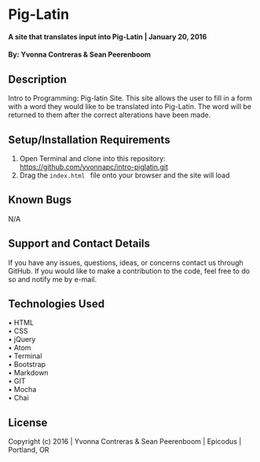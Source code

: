 # Pig-Latin

#### A site that translates input into Pig-Latin   | January 20, 2016
 
#### By: Yvonna Contreras & Sean Peerenboom

## Description

Intro to Programming: Pig-latin Site. This site allows the user to fill in a form with a word they would like to be translated into Pig-Latin. The word will be returned to them after the correct alterations have been made.

## Setup/Installation Requirements

1. Open Terminal and clone into this repository: https://github.com/yvonnapc/intro-piglatin.git
2. Drag the ```index.html ``` file onto your browser and the site will load

## Known Bugs

N/A

## Support and Contact Details

If you have any issues, questions, ideas, or concerns contact us through GitHub. If you would like to make a contribution to the code, feel free to do so and notify me by e-mail.

## Technologies Used

• HTML<br>
• CSS<br>
• jQuery<br>
• Atom<br>
• Terminal<br>
• Bootstrap<br>
• Markdown<br>
• GIT<br>
• Mocha<br>
• Chai<br>

## License

Copyright (c) 2016  |  Yvonna Contreras  & Sean Peerenboom  |  Epicodus  |  Portland, OR
